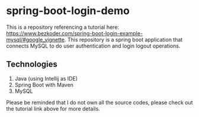# spring-boot-login-demo
This is a repository referencing a tutorial here: https://www.bezkoder.com/spring-boot-login-example-mysql/#google_vignette. This repository is a spring boot application that connects MySQL to do user authentication and login logout operations.

## Technologies
1. Java (using Intellij as IDE)
2. Spring Boot with Maven
3. MySQL

Please be reminded that I do not own all the source codes, please check out the tutorial link above for more details.
